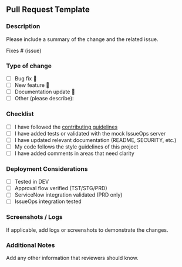 ## Pull Request Template

### Description
Please include a summary of the change and the related issue. 

Fixes # (issue)

### Type of change
- [ ] Bug fix 🐞
- [ ] New feature 🌟
- [ ] Documentation update 📘
- [ ] Other (please describe):

### Checklist
- [ ] I have followed the [contributing guidelines](../CONTRIBUTING.md)
- [ ] I have added tests or validated with the mock IssueOps server
- [ ] I have updated relevant documentation (README, SECURITY, etc.)
- [ ] My code follows the style guidelines of this project
- [ ] I have added comments in areas that need clarity

### Deployment Considerations
- [ ] Tested in DEV
- [ ] Approval flow verified (TST/STG/PRD)
- [ ] ServiceNow integration validated (PRD only)
- [ ] IssueOps integration tested

### Screenshots / Logs
If applicable, add logs or screenshots to demonstrate the changes.

### Additional Notes
Add any other information that reviewers should know.
